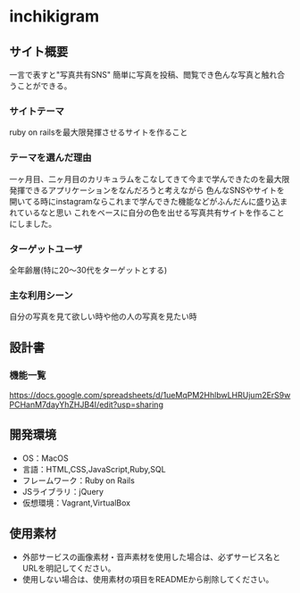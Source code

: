 # inchikigram

## サイト概要
一言で表すと"写真共有SNS"
簡単に写真を投稿、閲覧でき色んな写真と触れ合うことができる。

### サイトテーマ
ruby on railsを最大限発揮させるサイトを作ること

### テーマを選んだ理由
一ヶ月目、二ヶ月目のカリキュラムをこなしてきて今まで学んできたのを最大限発揮できるアプリケーションをなんだろうと考えながら
色んなSNSやサイトを開いてる時にinstagramならこれまで学んできた機能などがふんだんに盛り込まれているなと思い
これをベースに自分の色を出せる写真共有サイトを作ることにしました。
### ターゲットユーザ
全年齢層(特に20〜30代をターゲットとする)

### 主な利用シーン
自分の写真を見て欲しい時や他の人の写真を見たい時

## 設計書

### 機能一覧
https://docs.google.com/spreadsheets/d/1ueMqPM2HhlbwLHRUjum2ErS9wPCHanM7dayYhZHJB4I/edit?usp=sharing

## 開発環境
- OS：MacOS
- 言語：HTML,CSS,JavaScript,Ruby,SQL
- フレームワーク：Ruby on Rails
- JSライブラリ：jQuery
- 仮想環境：Vagrant,VirtualBox

## 使用素材
- 外部サービスの画像素材・音声素材を使用した場合は、必ずサービス名とURLを明記してください。
- 使用しない場合は、使用素材の項目をREADMEから削除してください。